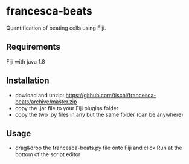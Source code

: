 # francesca-beats

Quantification of beating cells using Fiji.

## Requirements

Fiji with java 1.8

## Installation

- dowload and unzip: https://github.com/tischi/francesca-beats/archive/master.zip
- copy the .jar file to your Fiji plugins folder
- copy the two .py files in any but the same folder (can be anywhere)

## Usage

- drag&drop the francesca-beats.py file onto Fiji and click Run at the bottom of the script editor

